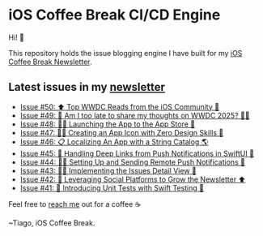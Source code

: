 # iOS Coffee Break CI/CD Engine

Hi! 👋

This repository holds the issue blogging engine I have built for my [iOS Coffee Break Newsletter](https://www.ioscoffeebreak.com).

## Latest issues in my [newsletter](https://www.ioscoffeebreak.com)
* [Issue #50: ⬆️ Top WWDC Reads from the iOS Community 📖](https://www.ioscoffeebreak.com/issue/issue50)
* [Issue #49: 🫣 Am I too late to share my thoughts on WWDC 2025? 👨‍💻](https://www.ioscoffeebreak.com/issue/issue49)
* [Issue #48: 👨‍🚀 Launching the App to the App Store 🚀](https://www.ioscoffeebreak.com/issue/issue48)
* [Issue #47: 👨‍🎨 Creating an App Icon with Zero Design Skills 🎨](https://www.ioscoffeebreak.com/issue/issue47)
* [Issue #46: 📋 Localizing An App with a String Catalog 🌎](https://www.ioscoffeebreak.com/issue/issue46)
* [Issue #45: 🚖 Handling Deep Links from Push Notifications in SwiftUI 🔔](https://www.ioscoffeebreak.com/issue/issue45)
* [Issue #44: 👨‍🚀 Setting Up and Sending Remote Push Notifications 🔔](https://www.ioscoffeebreak.com/issue/issue44)
* [Issue #43: 👨‍🏭 Implementing the Issues Detail View 🦫](https://www.ioscoffeebreak.com/issue/issue43)
* [Issue #42: 👫 Leveraging Social Platforms to Grow the Newsletter ⬆️](https://www.ioscoffeebreak.com/issue/issue42)
* [Issue #41: 👋 Introducing Unit Tests with Swift Testing 🧪](https://www.ioscoffeebreak.com/issue/issue41)

Feel free to [reach me](mailto:info.ioscoffeebreak@gmail.com) out for a coffee ☕

~Tiago, iOS Coffee Break.